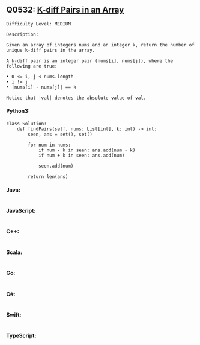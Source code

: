 ## Q0532: [K-diff Pairs in an Array](https://leetcode.com/problems/k-diff-pairs-in-an-array/)

```
Difficulty Level: MEDIUM
```

```
Description:

Given an array of integers nums and an integer k, return the number of unique k-diff pairs in the array.

A k-diff pair is an integer pair (nums[i], nums[j]), where the following are true:

• 0 <= i, j < nums.length
• i != j
• |nums[i] - nums[j]| == k

Notice that |val| denotes the absolute value of val.
```

#### Python3:

```
class Solution:
    def findPairs(self, nums: List[int], k: int) -> int:
        seen, ans = set(), set()

        for num in nums:
            if num - k in seen: ans.add(num - k)
            if num + k in seen: ans.add(num)

            seen.add(num)

        return len(ans)
```

#### Java:

```

```

#### JavaScript:

```

```

#### C++:

```

```

#### Scala:

```

```

#### Go:

```

```

#### C#:

```

```

#### Swift:

```

```

#### TypeScript:

```

```